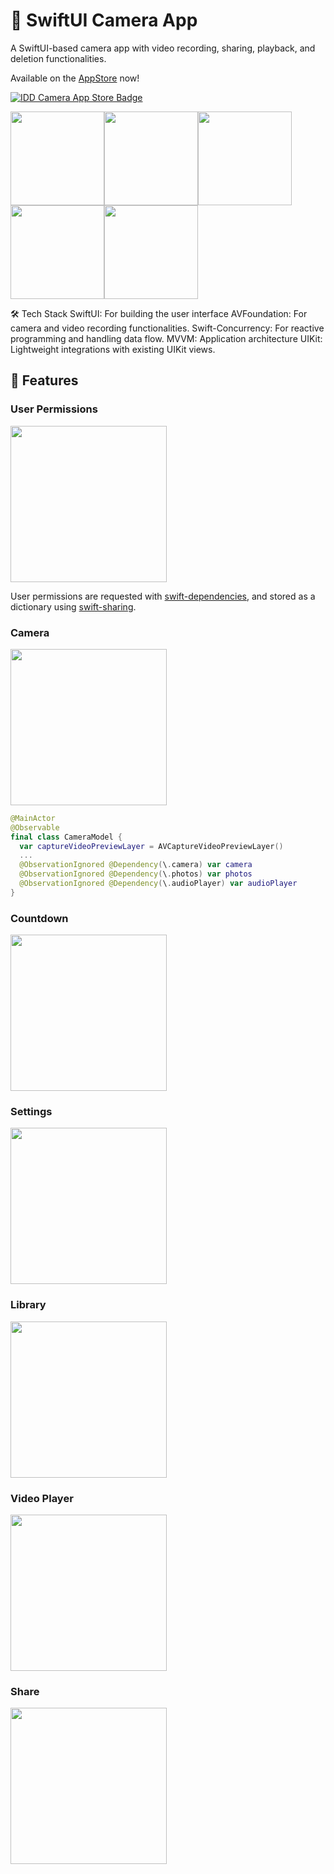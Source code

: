 # 📸 SwiftUI Camera App

A SwiftUI-based camera app with video recording, sharing, playback, and deletion functionalities.

Available on the [AppStore](https://apps.apple.com/us/app/idd-camera/id6740935223) now!

[![IDD Camera App Store Badge](https://github.com/user-attachments/assets/25ef15ca-5a73-447b-affa-a0b26a1d7082)](https://apps.apple.com/us/app/idd-camera/id6740935223)

<img width=150 src="https://github.com/user-attachments/assets/53de5b6e-cadc-494e-89b7-6bde399ffcd1"><img width=150 src="https://github.com/user-attachments/assets/b2a6cef6-feb2-4b86-af2a-bc39689377e7"><img width=150 src="https://github.com/user-attachments/assets/4424ec3d-146d-4736-bbca-78b87168f61e"><img width=150 src="https://github.com/user-attachments/assets/38a60968-b48f-4d03-bedc-fe91b935b8c3"><img width=150 src="https://github.com/user-attachments/assets/ae0ee5b6-886c-4571-a9ea-bdfc36cd72f7">

🛠️ Tech Stack
SwiftUI: For building the user interface
AVFoundation: For camera and video recording functionalities.
Swift-Concurrency: For reactive programming and handling data flow.
MVVM: Application architecture
UIKit: Lightweight integrations with existing UIKit views.

## 🚀 Features

### User Permissions

<img width=250 src="https://github.com/user-attachments/assets/01cf4f9b-b961-40d7-a2fb-1252caf6b31b">  

User permissions are requested with [swift-dependencies](https://github.com/pointfreeco/swift-dependencies), and stored as a dictionary using [swift-sharing](https://github.com/pointfreeco/swift-sharing).

### Camera

<img width=250 src="https://github.com/user-attachments/assets/da4c9d95-5f4f-40f3-b473-bf3f0e39a8e2">  

```swift
@MainActor
@Observable
final class CameraModel {
  var captureVideoPreviewLayer = AVCaptureVideoPreviewLayer()
  ...
  @ObservationIgnored @Dependency(\.camera) var camera
  @ObservationIgnored @Dependency(\.photos) var photos
  @ObservationIgnored @Dependency(\.audioPlayer) var audioPlayer
}
```


### Countdown

<img width=250 src="https://github.com/user-attachments/assets/b5bb16c2-abd4-41cd-89f6-62c1b5ad9780">  

### Settings

<img width=250 src="https://github.com/user-attachments/assets/e5a154ff-e4e3-407f-b7eb-2c5ce1caf64a">  

### Library

<img width=250 src="https://github.com/user-attachments/assets/c30ad8ba-0c65-473f-9bfe-44c460edf9b8">  

### Video Player

<img width=250 src="https://github.com/user-attachments/assets/34d6dfe5-b118-4847-bb49-daf0661b14bb">  

### Share

<img width=250 src="https://github.com/user-attachments/assets/7602daa1-dd5f-43f2-aebe-c32c741e3032">

